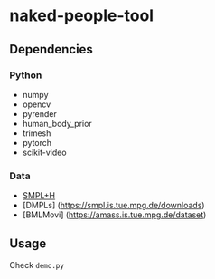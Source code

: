 # naked-people-tool

## Dependencies
### Python
- numpy
- opencv
- pyrender
- human_body_prior
- trimesh
- pytorch
- scikit-video

### Data
- [SMPL+H](https://mano.is.tue.mpg.de/downloads)
- [DMPLs] (https://smpl.is.tue.mpg.de/downloads)
- [BMLMovi] (https://amass.is.tue.mpg.de/dataset)

## Usage
Check `demo.py`